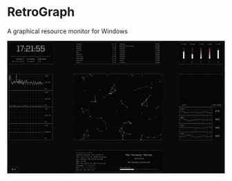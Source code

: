# RetroGraph
A graphical resource monitor for Windows

![Retrograph Demo](https://github.com/Obvman/RetroGraph/blob/master/RetroGraphFull.jpg)
